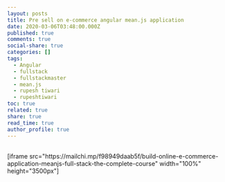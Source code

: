 ```yaml
---
layout: posts
title: Pre sell on e-commerce angular mean.js application
date: 2020-03-06T03:48:00.000Z
published: true
comments: true
social-share: true
categories: []
tags:
  - Angular
  - fullstack
  - fullstackmaster
  - mean.js
  - rupesh tiwari
  - rupeshtiwari
toc: true
related: true
share: true
read_time: true
author_profile: true
---
```


<p><!-- wp:shortcode --><br />
 [iframe src="https://mailchi.mp/f98949daab5f/build-online-e-commerce-application-meanjs-full-stack-the-complete-course" width="100%" height="3500px"]<br />
<!-- /wp:shortcode --></p>
